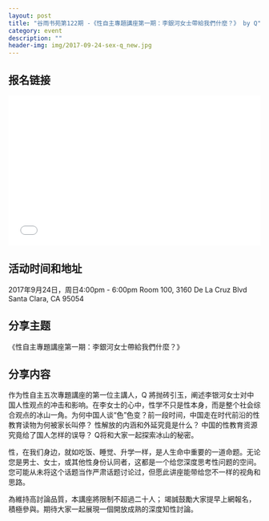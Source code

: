 ```yaml
---
layout: post
title: "谷雨书苑第122期 -《性自主專題講座第一期：李銀河女士帶給我們什麼？》 by Q"
category: event
description: ""
header-img: img/2017-09-24-sex-q_new.jpg
---
```


## 报名链接
<div style="width:100%; text-align:left;" ><iframe src="//eventbrite.com/tickets-external?eid=37596184199&ref=etckt" frameborder="0" height="300" width="100%" vspace="0" hspace="0" marginheight="5" marginwidth="5" scrolling="auto" allowtransparency="true"></iframe></div>

## 活动时间和地址
2017年9月24日，周日4:00pm - 6:00pm
Room 100, 3160 De La Cruz Blvd Santa Clara, CA 95054


## 分享主题

《性自主專題講座第一期：李銀河女士帶給我們什麼？》


## 分享内容 

作为性自主五次專題講座的第一位主講人，Q 將抛砖引玉，阐述李银河女士对中国人性观点的冲击和影响。在李女士的心中，性学不只是性本身，而是整个社会综合观点的冰山一角。为何中国人谈“色”色变？前一段时间，中国走在时代前沿的性教育读物为何被家长叫停？ 性解放的内涵和外延究竟是什么？ 中国的性教育资源究竟给了国人怎样的误导？ Q将和大家一起探索冰山的秘密。

性，在我们身边，就如吃饭、睡觉、升学一样，是人生命中重要的一道命题。无论您是男士、女士，或其他性身份认同者，这都是一个给您深度思考性问题的空间。您可能从未将这个话题当作严肃话题讨论过，但愿此讲座能带给您不一样的视角和思路。

為維持高討論品質，本講座將限制不超過二十人； 竭誠鼓勵大家提早上網報名，積極參與。期待大家一起展現一個開放成熟的深度知性討論。
